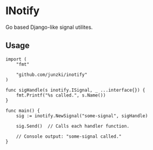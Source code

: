 # INotify

Go based Django-like signal utilites. 

## Usage
```golang
import (
	"fmt"

	"github.com/junzki/inotify"
)

func sigHandle(s inotify.ISignal, _ ...interface{}) {
	fmt.Printf("%s called.", s.Name())
}

func main() {
	sig := inotify.NewSignal("some-signal", sigHandle)

    sig.Send()  // Calls each handler function.
    
    // Console output: "some-signal called."
}
```
